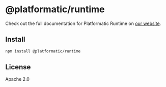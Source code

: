 # @platformatic/runtime

Check out the full documentation for Platformatic Runtime on [our website](https://docs.platformatic.dev/docs/runtime/overview).

## Install

```sh
npm install @platformatic/runtime
```

## License

Apache 2.0
